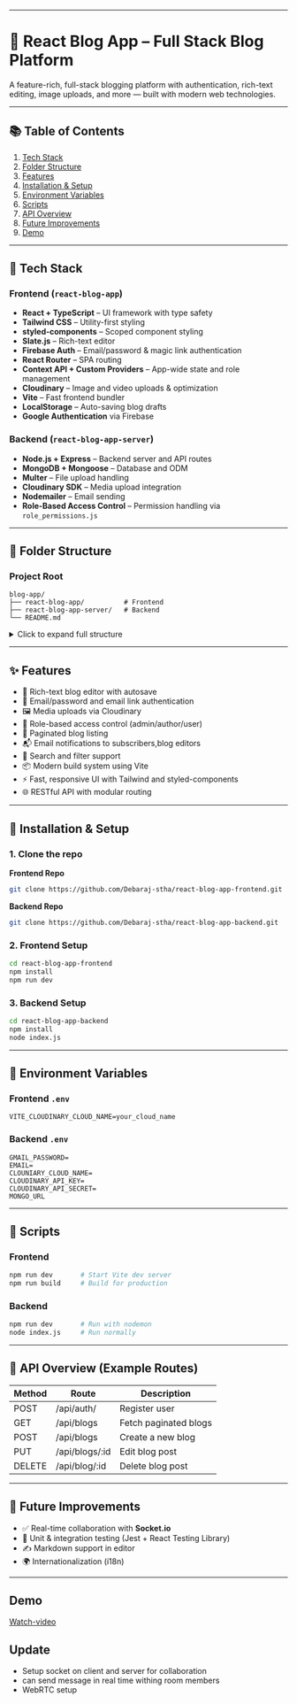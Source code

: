 
---

# 📝 React Blog App – Full Stack Blog Platform

A feature-rich, full-stack blogging platform with authentication, rich-text editing, image uploads, and more — built with modern web technologies.

---

## 📚 Table of Contents

1. [Tech Stack](#-tech-stack)
2. [Folder Structure](#-folder-structure)
3. [Features](#-features)
4. [Installation & Setup](#-installation--setup)
5. [Environment Variables](#-environment-variables)
6. [Scripts](#-scripts)
7. [API Overview](#-api-overview)
8. [Future Improvements](#-future-improvements)
9. [Demo](#demo)

---

## 🔧 Tech Stack

### Frontend (`react-blog-app`)

* **React + TypeScript** – UI framework with type safety
* **Tailwind CSS** – Utility-first styling
* **styled-components** – Scoped component styling
* **Slate.js** – Rich-text editor
* **Firebase Auth** – Email/password & magic link authentication
* **React Router** – SPA routing
* **Context API + Custom Providers** – App-wide state and role management
* **Cloudinary** – Image and video uploads & optimization
* **Vite** – Fast frontend bundler
* **LocalStorage** – Auto-saving blog drafts
* **Google Authentication** via Firebase


### Backend (`react-blog-app-server`)

* **Node.js + Express** – Backend server and API routes
* **MongoDB + Mongoose** – Database and ODM
* **Multer** – File upload handling
* **Cloudinary SDK** – Media upload integration
* **Nodemailer** – Email sending
* **Role-Based Access Control** – Permission handling via `role_permissions.js`

---

## 📁 Folder Structure

### Project Root

```
blog-app/
├── react-blog-app/          # Frontend
├── react-blog-app-server/   # Backend
└── README.md
```

<details>
<summary>Click to expand full structure</summary>

### Frontend (`react-blog-app`)

```
├── public/
├── src/
│   ├── assets/
│   ├── components/
│   ├── css/
│   ├── helper/
│   ├── pages/
│   ├── Provider/
│   ├── static/
│   ├── styled-element/
│   ├── types/
│   ├── App.tsx
│   ├── main.tsx
│   └── ...
├── .env
├── vite.config.ts
├── firebase.config.ts
└── tsconfig.json
```

### Backend (`react-blog-app-server`)

```
├── api/
├── controller/
├── helper/
├── model/
├── router/
├── Schema/
├── conn.js
├── db.js
├── index.js
├── role_permissions.js
├── .env
└── package.json
```

</details>

---

## ✨ Features

* 📝 Rich-text blog editor with autosave
* 🔐 Email/password and email link authentication
* 🖼️ Media uploads via Cloudinary
* 👥 Role-based access control (admin/author/user)
* 📄 Paginated blog listing
* 📬 Email notifications to subscribers,blog editors
* 🔎 Search and filter support
* 📦 Modern build system using Vite
* ⚡ Fast, responsive UI with Tailwind and styled-components
* 🌐 RESTful API with modular routing


---

## 🚀 Installation & Setup

### 1. Clone the repo

 **Frontend Repo**
```bash
git clone https://github.com/Debaraj-stha/react-blog-app-frontend.git
```
 **Backend Repo**
 ```bash
 git clone https://github.com/Debaraj-stha/react-blog-app-backend.git
 ```

### 2. Frontend Setup

```bash
cd react-blog-app-frontend
npm install
npm run dev
```

### 3. Backend Setup

```bash
cd react-blog-app-backend
npm install
node index.js
```

---

## 🔐 Environment Variables

### Frontend `.env`

```
VITE_CLOUDINARY_CLOUD_NAME=your_cloud_name
```

### Backend `.env`

```
GMAIL_PASSWORD=
EMAIL=
CLOUNIARY_CLOUD_NAME=
CLOUDINARY_API_KEY=
CLOUDINARY_API_SECRET=
MONGO_URL
```

---

## 📜 Scripts

### Frontend

```bash
npm run dev       # Start Vite dev server
npm run build     # Build for production
```

### Backend

```bash
npm run dev       # Run with nodemon
node index.js     # Run normally
```

---

## 📡 API Overview (Example Routes)

| Method | Route              | Description                |
| ------ | ------------------ | -------------------------- |
| POST   | /api/auth/         | Register user              |
| GET    | /api/blogs         | Fetch paginated blogs      |
| POST   | /api/blogs         | Create a new blog          |
| PUT    | /api/blogs/\:id    | Edit blog post             |
| DELETE | /api/blog/\:id     | Delete blog post           |


---

## 🔮 Future Improvements

* ✅ Real-time collaboration with **Socket.io**
* 🧪 Unit & integration testing (Jest + React Testing Library)
* ✍️ Markdown support in editor
* 🌍 Internationalization (i18n)

---


##  Demo
 [Watch-video](https://www.youtube.com/watch?v=phjJOCKW2Rk)

## Update

* Setup socket on client and server for collaboration
* can send message in real time withing room members
* WebRTC setup


